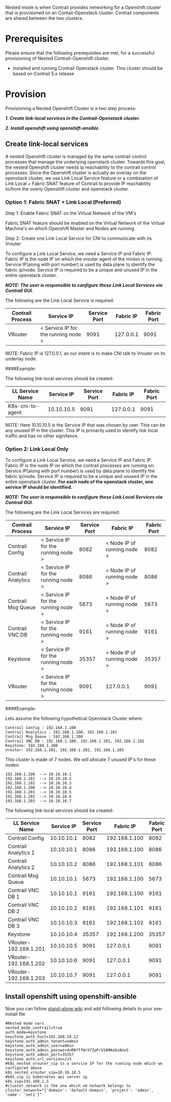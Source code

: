 Nested mode is when Contrail provides networking for a Openshift cluster that is provisioned on an Contail-Openstack cluster. Contrail components are shared between the two clusters.

# __Prerequisites__

Please ensure that the following prerequisites are met, for a successful provisioning of Nested Contrail-Openshift cluster.

- Installed and running Contrail Openstack cluster.
   This cluster should be based on Contrail 5.x release 


# __Provision__
  
  Provisioning a Nested Openshift Cluster is a two step process:

  ***1. Create link-local services in the Contrail-Openstack cluster.***

  ***2. Install openshift using openshift-ansible.***


## Create link-local services

A nested Openshift cluster is managed by the same contrail control processes that manage the underlying openstack cluster. Towards this goal, the nested Openshift cluster needs ip reachability to the contrail control processes. Since the Openshift cluster is actually an overlay on the openstack cluster, we use Link Local Service feature or a combination of Link Local + Fabric SNAT feature of Contrail to provide IP reachability to/from the overly Openshift cluster and openstack cluster. 

### Option 1: Fabric SNAT + Link Local (Preferred)

Step 1: Enable Fabric SNAT on the Virtual Network of the VM's

Fabric SNAT feature should be enabled on the Virtual Network of the Virtual Machine's on which Openshift Master and Nodes are running.

Step 2: Create one Link Local Service for CNI to communicate with its Vrouter

To configure a Link Local Service, we need a Service IP and Fabric IP. Fabric IP is the node IP on which the vrouter agent of the minion is running. Service IP(along with port number) is used by data plane to identify the fabric ip/node. Service IP is required to be a unique and unused IP in the entire openstack cluster. 

***NOTE: The user is responsible to configure these Link Local Services via Contrail GUI.***

The following are the Link Local Service is required:

| Contrail Process | Service IP  | Service Port | Fabric IP | Fabric Port |
| --- | --- | --- | --- | --- |
| VRouter             | < Service IP for the running node > | 9091 | 127.0.0.1 | 9091 |

NOTE: Fabric IP is 127.0.0.1, as our intent is to make CNI talk to Vrouter on its underlay node.

####Example:

The following link-local services should be created:

| LL Service Name | Service IP  | Service Port | Fabric IP | Fabric Port |
| --- | --- | --- | --- | --- |
| K8s-cni-to-agent | 10.10.10.5 | 9091 | 127.0.0.1 | 9091 |

NOTE: Here 10.10.10.5 is the Service IP that was chosen by user. This can be any unused
IP in the cluster. This IP is primarily used to identify link local traffic and has no
other signifance.


### Option 2: Link Local Only

To configure a Link Local Service, we need a Service IP and Fabric IP. Fabric IP is the node IP on which the contrail processes are running on. Service IP(along with port number) is used by data plane to identify the fabric ip/node. Service IP is required to be a unique and unused IP in the entire openstack cluster. **For each node of the openstack cluster, one service IP should be identified.**

***NOTE: The user is responsible to configure these Link Local Services via Contrail GUI.***

The following are the Link Local Services are required:

| Contrail Process | Service IP  | Service Port | Fabric IP | Fabric Port |
| --- | --- | --- | --- | --- |
| Contrail Config     | < Service IP for the running node > | 8082 | < Node IP of running node > | 8082 |
| Contrail Analytics  | < Service IP for the running node > | 8086 | < Node IP of running node > | 8086 |
| Contrail Msg Queue  | < Service IP for the running node > | 5673 | < Node IP of running node > | 5673 |
| Contrail VNC DB     | < Service IP for the running node > | 9161 | < Node IP of running node > | 9161 |
| Keystone            | < Service IP for the running node > | 35357 | < Node IP of running node > | 35357 |
| VRouter             | < Service IP for the running node > | 9091 | 127.0.0.1 | 9091 |

####Example:

Lets assume the following hypothetical Openstack Cluster where:
```
Contrail Config : 192.168.1.100
Contrail Analytics : 192.168.1.100, 192.168.1.101
Contrail Msg Queue : 192.168.1.100
Contrail VNC DB : 192.168.1.100, 192.168.1.101, 192.168.1.102
Keystone: 192.168.1.200
Vrouter: 192.168.1.201, 192.168.1.202, 192.168.1.203
```
This cluster is made of 7 nodes. We will allocate 7 unused IP's for these nodes:
```
192.168.1.100  --> 10.10.10.1
192.168.1.101  --> 10.10.10.2
192.168.1.102  --> 10.10.10.3
192.168.1.200  --> 10.10.10.4
192.168.1.201  --> 10.10.10.5
192.168.1.202  --> 10.10.10.6
192.168.1.203  --> 10.10.10.7
```
The following link-local services should be created:

| LL Service Name | Service IP  | Service Port | Fabric IP | Fabric Port |
| --- | --- | --- | --- | --- |
| Contrail Config      | 10.10.10.1 | 8082 | 192.168.1.100 | 8082 |
| Contrail Analytics 1 | 10.10.10.1 | 8086 | 192.168.1.100 | 8086 |
| Contrail Analytics 2 | 10.10.10.2 | 8086 | 192.168.1.101 | 8086 |
| Contrail Msg Queue   | 10.10.10.1 | 5673 | 192.168.1.100 | 5673 |
| Contrail VNC DB 1    | 10.10.10.1 | 9161 | 192.168.1.100 | 9161 |
| Contrail VNC DB 2    | 10.10.10.2 | 9161 | 192.168.1.101 | 9161 |
| Contrail VNC DB 3    | 10.10.10.3 | 9161 | 192.168.1.102 | 9161 |
| Keystone             | 10.10.10.4 | 35357 | 192.168.1.200| 35357 |
| VRouter-192.168.1.201 | 10.10.10.5 | 9091 | 127.0.0.1 | 9091 |
| VRouter-192.168.1.202 | 10.10.10.6 | 9091 | 127.0.0.1 | 9091 |
| VRouter-192.168.1.203 | 10.10.10.7 | 9091 | 127.0.0.1 | 9091 |


## Install openshift using openshift-ansible

Now you can follow [stand-alone wiki](https://github.com/Juniper/contrail-kubernetes-docs/blob/master/install/openshift/3.9/standalone-openshift.md)
and add following details to your ose-install file 
```
#Nested mode vars
nested_mode_contrail=true
auth_mode=keystone
keystone_auth_host=192.168.24.12
keystone_auth_admin_tenant=admin
keystone_auth_admin_user=admin
keystone_auth_admin_password=MAYffWrX7ZpPrV2AMAa9zAUvG
keystone_auth_admin_port=35357
keystone_auth_url_version=/v3
#k8s_nested_vrouter_vip is a service IP for the running node which we configured above
k8s_nested_vrouter_vip=10.10.10.5
#k8s_vip is kubernetes api server ip
k8s_vip=192.168.1.3
#cluster_network is the one which vm network belongs to
cluster_network="{'domain': 'default-domain', 'project': 'admin', 'name': 'net1'}"
```
